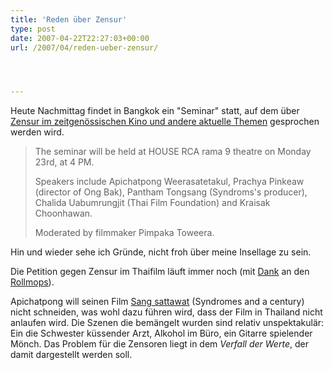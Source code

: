 ```yaml
---
title: 'Reden über Zensur'
type: post
date: 2007-04-22T22:27:03+00:00
url: /2007/04/reden-ueber-zensur/




---
```

Heute Nachmittag findet in Bangkok ein "Seminar" statt, auf dem über [Zensur im zeitgenössischen Kino und andere aktuelle Themen][1] gesprochen werden wird.

> The seminar will be held at <span class="caps">HOUSE</span> <span class="caps">RCA</span> rama 9 theatre on Monday 23rd, at 4 PM.
>
> Speakers include Apichatpong Weerasatetakul, Prachya Pinkeaw (director of Ong Bak), Pantham Tongsang (Syndroms's producer), Chalida Uabumrungjit (Thai Film Foundation) and Kraisak Choonhawan.
>
> Moderated by filmmaker Pimpaka Toweera.

Hin und wieder sehe ich Gründe, nicht froh über meine Insellage zu sein.

Die Petition gegen Zensur im Thaifilm läuft immer noch (mit [Dank][2] an den [Rollmops][3]).

Apichatpong will seinen Film [Sang sattawat][4] (Syndromes and a century) nicht schneiden, was wohl dazu führen wird, dass der Film in Thailand nicht anlaufen wird. Die Szenen die bemängelt wurden sind relativ unspektakulär: Ein die Schwester küssender Arzt, Alkohol im Büro, ein Gitarre spielender Mönch. Das Problem für die Zensoren liegt in dem _Verfall der Werte_, der damit dargestellt werden soll.

 [1]: http://a-century.exteen.com/20070422/house
 [2]: http://die.schreibbloga.de/weblog/1223/zensur-paranoid/#c001089
 [3]: http://rollmops.wordpress.com/
 [4]: http://imdb.com/title/tt0477731/
